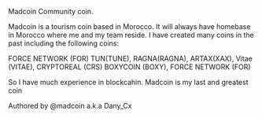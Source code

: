 Madcoin Community coin.

Madcoin is a tourism coin based in Morocco. It will always have homebase in Morocco where me and my team reside. I have created many coins in the past including the following coins:

FORCE NETWORK (FOR)
TUN(TUNE), RAGNA(RAGNA), ARTAX(XAX), Vitae (VITAE), CRYPTOREAL (CRS) BOXYCOIN (BOXY),  FORCE NETWORK (FOR)

So I have much experience in blockcahin. Madcoin is my last and greatest coin

Authored by @madcoin a.k.a Dany_Cx 








